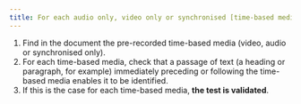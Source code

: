 ```yaml
---
title: For each audio only, video only or synchronised [time-based media](#time-based-media-audio-video-and-synchronised), does the adjacent text content clearly identify the [time-based media](#time-based-media-audio-video-and-synchronised) (excluding special cases)?
---
```


1. Find in the document the pre-recorded time-based media (video, audio or synchronised only).
2. For each time-based media, check that a passage of text (a heading or paragraph, for example) immediately preceding or following the time-based media enables it to be identified.
3. If this is the case for each time-based media, **the test is validated**.
